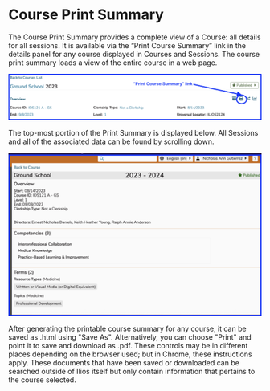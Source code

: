 # Course Print Summary

The Course Print Summary provides a complete view of a Course: all details for all sessions. It is available via the “Print Course Summary” link in the details panel for any course displayed in Courses and Sessions. The course print summary loads a view of the entire course in a web page.

![print summary button](../../images/course_summary/print_summary_button.png)

The top-most portion of the Print Summary is displayed below. All Sessions and all of the associated data can be found by scrolling down.

![print summary screen - top](../../images/course_summary/course_print_summary_top.png)

After generating the printable course summary for any course, it can be saved as .html using "Save As". Alternatively, you can choose "Print" and point it to save and download as .pdf. These controls may be in different places depending on the browser used; but in Chrome, these instructions apply. These documents that have been saved or downloaded can be searched outside of Ilios itself but only contain information that pertains to the course selected.

